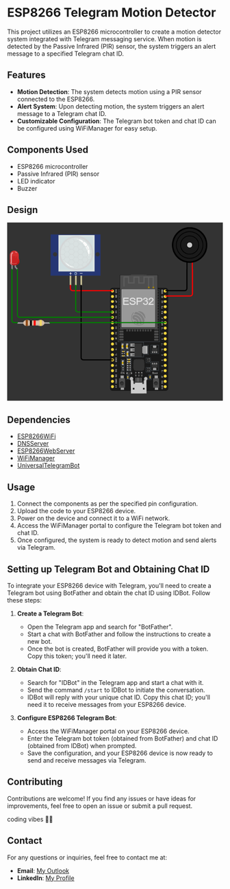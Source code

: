 # ESP8266 Telegram Motion Detector

This project utilizes an ESP8266 microcontroller to create a motion detector system integrated with Telegram messaging service. When motion is detected by the Passive Infrared (PIR) sensor, the system triggers an alert message to a specified Telegram chat ID.

## Features

- **Motion Detection**: The system detects motion using a PIR sensor connected to the ESP8266.
- **Alert System**: Upon detecting motion, the system triggers an alert message to a Telegram chat ID.
- **Customizable Configuration**: The Telegram bot token and chat ID can be configured using WiFiManager for easy setup.

## Components Used

- ESP8266 microcontroller
- Passive Infrared (PIR) sensor
- LED indicator
- Buzzer

## Design

![The Circuit](/images/Design.png)

## Dependencies

- [ESP8266WiFi](https://github.com/esp8266/Arduino/tree/master/libraries/ESP8266WiFi)
- [DNSServer](https://github.com/esp8266/Arduino/tree/master/libraries/DNSServer)
- [ESP8266WebServer](https://github.com/esp8266/Arduino/tree/master/libraries/ESP8266WebServer)
- [WiFiManager](https://github.com/tzapu/WiFiManager)
- [UniversalTelegramBot](https://github.com/witnessmenow/Universal-Arduino-Telegram-Bot)

## Usage

1. Connect the components as per the specified pin configuration.
2. Upload the code to your ESP8266 device.
3. Power on the device and connect it to a WiFi network.
4. Access the WiFiManager portal to configure the Telegram bot token and chat ID.
5. Once configured, the system is ready to detect motion and send alerts via Telegram.

## Setting up Telegram Bot and Obtaining Chat ID

To integrate your ESP8266 device with Telegram, you'll need to create a Telegram bot using BotFather and obtain the chat ID using IDBot. Follow these steps:

1. **Create a Telegram Bot**:
   - Open the Telegram app and search for "BotFather".
   - Start a chat with BotFather and follow the instructions to create a new bot.
   - Once the bot is created, BotFather will provide you with a token. Copy this token; you'll need it later.

2. **Obtain Chat ID**:
   - Search for "IDBot" in the Telegram app and start a chat with it.
   - Send the command `/start` to IDBot to initiate the conversation.
   - IDBot will reply with your unique chat ID. Copy this chat ID; you'll need it to receive messages from your ESP8266 device.

3. **Configure ESP8266 Telegram Bot**:
   - Access the WiFiManager portal on your ESP8266 device.
   - Enter the Telegram bot token (obtained from BotFather) and chat ID (obtained from IDBot) when prompted.
   - Save the configuration, and your ESP8266 device is now ready to send and receive messages via Telegram.

## Contributing

Contributions are welcome! If you find any issues or have ideas for improvements, feel free to open an issue or submit a pull request.

coding vibes 🧑‍💻

## Contact

For any questions or inquiries, feel free to contact me at:

- **Email**: [My Outlook](mailto:mohamedsayedmohamed88@gmail.com)
- **LinkedIn**: [My Profile](https://www.linkedin.com/in/mohamed-sayed-mohamed-0366b0246/)
